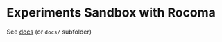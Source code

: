 # Experiments Sandbox with Rocoma

See [docs](http://haianos.com/rocoma-sandbox) (or `docs/` subfolder)
